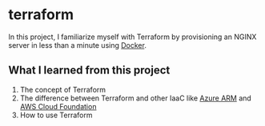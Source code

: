 # terraform
In this project, I familiarize myself with Terraform by provisioning an NGINX server in less than a minute using [Docker](https://www.docker.com/products/docker-desktop/ "Docker download").

## What I learned from this project
1. The concept of Terraform
2. The difference between Terraform and other IaaC like [Azure ARM](https://learn.microsoft.com/en-us/azure/azure-resource-manager/management/overview "Azure Resource Manager") and [AWS Cloud Foundation](https://docs.aws.amazon.com/whitepapers/latest/introduction-devops-aws/aws-cloudformation.html "AWS Cloud Foundation")
3. How to use Terraform

